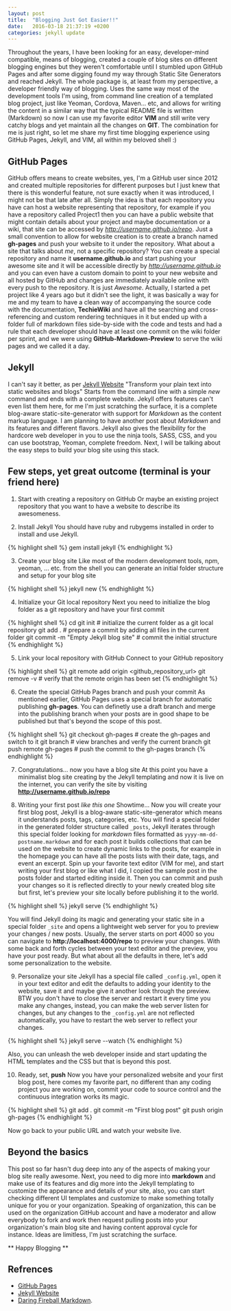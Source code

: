 ```yaml
---
layout: post
title:  "Blogging Just Got Easier!!"
date:   2016-03-18 21:37:19 +0200
categories: jekyll update
---
```

Throughout the years, I have been looking for an easy, developer-mind compatible,
means of blogging, created a couple of blog sites on different blogging engines
but they weren't comfortable until I stumbled upon GitHub Pages and after some
digging found my way through Static Site Generators and reached Jekyll. 
The whole package is, at least from my perspective, a developer friendly way of
blogging. Uses the same way most of the development tools I'm using, from
command line creation of a templated blog project, just like Yeoman, Cordova,
Maven... etc, and allows for writing the content in a similar way that the typical
README file is written (Markdown) so now I can use my favorite editor **VIM**
and still write very catchy blogs and yet maintain all the changes on **GIT**.
The combination for me is just right, so let me share my first time blogging
experience using GitHub Pages, Jekyll, and VIM, all within my beloved shell :)

## GitHub Pages
GitHub offers means to create websites, yes, I'm a GitHub user since 2012 and
created multiple repositories for different purposes but I just knew that there
is this wonderful feature, not sure exactly when it was introduced, I might not
be that late after all. Simply the idea is that each repository you have can
host a website representing that repository, for example if you have a repository
called Project1 then you can have a public website that might contain details
about your project and maybe documentation or a wiki, that site can be accessed
by *http://username.github.io/repo*.
Just a small convention to allow for website creation is to create a branch
named **gh-pages** and push your website to it under the repository. 
What about a site that talks about *me*, not a specific repository? You can
create a special repository and name it **username.github.io** and start
pushing your awesome site and it will be accessible directly by
*http://username.github.io* and you can even have a custom domain to point to
your new website and all hosted by GitHub and changes are immediately available
online with every push to the repository. It is just *Awesome*. Actually, I
started a pet project like 4 years ago but it didn't see the light, it was
basically a way for me and my team to have a clean way of accompanying the
source code with the documentation, **TechieWiki** and have all the searching
and cross-referencing and custom rendering techniques in it but ended up with a
folder full of markdown files side-by-side with the code and tests and had a
rule that each developer should have at least one commit on the wiki folder per
sprint, and we were using **GitHub-Markdown-Preview** to serve the wiki pages
and we called it a day.

## Jekyll
I can't say it better, as per [Jekyll Website](https://jekyllrb.com/) "Transform your plain text into static websites and blogs" Starts from the command line with a simple *new* command and ends with a complete website. Jekyll offers features can't even list them here, for me I'm just scratching the surface, it is a complete blog-aware static-site-generator with support for *Markdown* as the content markup language. I am planning to have another post about *Markdown* and its features and different flavors. 
Jekyll also gives the flexibility for the hardcore web developer in you to use
the ninja tools, SASS, CSS, and you can use bootstrap, Yeoman, complete freedom.
Next, I will be talking about the easy steps to build your blog site using this
stack.

## Few steps, yet great outcome (terminal is your friend here)

1. Start with creating a repository on GitHub
Or maybe an existing project repository that you want to have a website to
describe its awesomeness.

2. Install Jekyll
You should have ruby and rubygems installed in order to install and use Jekyll.

{% highlight shell %}
gem install jekyll
{% endhighlight %}

3. Create your blog site
Like most of the modern development tools, npm, yeoman, ... etc. from the shell you
can generate an initial folder structure and setup for your blog site

{% highlight shell %}
jekyll new <blog>
{% endhighlight %}

4. Initialize your Git local repository
Next you need to initialize the blog folder as a git repository and have your
first commit

{% highlight shell %}
cd <blog>
git init    # initialize the current folder as a git local repository
git add .   # prepare a commit by adding all files in the current folder
git commit -m "Empty Jekyll blog site"  # commit the initial structure
{% endhighlight %}

5. Link your local repository with GitHub
Connect to your GitHub repository

{% highlight shell %}
git remote add origin <github_repository_url>
git remove -v       # verify that the remote origin has been set
{% endhighlight %}

6. Create the special GitHub Pages branch and push your commit
As mentioned earlier, GitHub Pages uses a special branch for automatic
publishing **gh-pages**. You can definetly use a draft branch and merge into the
publishing branch when your posts are in good shape to be published but that's
beyond the scope of this post.

{% highlight  shell %}
git checkout gh-pages   # create the gh-pages and switch to it
git branch              # view branches and verify the current branch
git push remote gh-pages    # push the commit to the gh-pages branch
{% endhighlight %}

7. Congratulations... now you have a blog site
At this point you have a minimalist blog site creating by the Jekyll templating
and now it is live on the internet, you can verify the site by visiting
**http://username.github.io/repo**

8. Writing your first post *like this one*
Showtime... Now you will create your first blog post, Jekyll is a blog-aware
static-site-generator which means it understands posts, tags, categories, etc.
You will find a special folder in the generated folder structure called
`_posts`, Jekyll iterates through this special folder looking for *markdown*
files formatted as `yyyy-mm-dd-postname.markdown` and for each post it builds
collections that can be used on the website to create dynamic links to the
posts, for example in the homepage you can have all the posts lists with their
date, tags, and event an excerpt. Spin up your favorite text editor (VIM for
me), and start writing your first blog or like what I did, I copied the sample
post in the posts folder and started editing inside it. Then you can commit and push your
changes so it is reflected directly to your newly created blog site but first,
let's preview your site locally before publishing it to the world.

{% highlight shell %}
jekyll serve
{% endhighlight %}

You will find Jekyll doing its magic and generating your static site in a
special folder `_site` and opens a lightweight web server for you to preview
your changes / new posts. Usually, the server starts on port 4000 so you can
navigate to **http://localhost:4000/repo** to preview your changes. With some back
and forth cycles between your text editor and the preview, you have your post
ready. But what about all the defaults in there, let's add some personalization
to the website.

9. Personalize your site
Jekyll has a special file called `_config.yml`, open it in your text editor and
edit the defaults to adding your identity to the website, save it and maybe give it
another look through the preview. BTW you don't have to close the server and
restart it every time you make any changes, instead, you can make the web server
listen for changes, but any changes to the `_config.yml` are not reflected
automatically, you have to restart the web server to reflect your changes.

{% highlight shell %}
jekyll serve --watch
{% endhighlight %}

Also, you can unleash the web developer inside and start updating the HTML
templates and the CSS but that is beyond this post.

10. Ready, set, **push**
Now you have your personalized website and your first blog post, here comes my
favorite part, no different than any coding project you are working on, commit
your code to source control and the continuous integration works its magic.

{% highlight shell %}
git add .
git commit -m "First blog post"
git push origin gh-pages
{% endhighlight %}

Now go back to your public URL and watch your website live.

## Beyond the basics
This post so far hasn't dug deep into any of the aspects of making your blog
site really awesome. Next, you need to dig more into **markdown** and make use of
its features and dig more into the Jekyll templating to customize the appearance
and details of your site, also, you can start checking different UI templates and
customize to make something totally unique for you or your organization.
Speaking of organization, this can be used on the organization GitHub account
and have a moderator and allow everybody to fork and work then request pulling
posts into your organization's main blog site and having content approval cycle
for instance. Ideas are limitless, I'm just
scratching the surface.

** Happy Blogging **

## Refrences
- [GitHub Pages](https://pages.github.com/)
- [Jekyll Website](https://jekyllrb.com/)
- [Daring Fireball Markdown](https://daringfireball.net/projects/markdown/basics).

